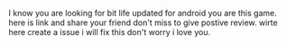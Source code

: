 I know you are looking for bit life updated for android you are this game. here is link and share your friend don't miss to give postive review. wirte here create a issue i will fix this don't worry i love you. 
